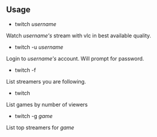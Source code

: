 ## Usage

* twitch *username*

Watch *username's* stream with vlc in best available quality.

* twitch -u *username*

Login to *username's* account. Will prompt for password.

* twitch -f

List streamers you are following.

* twitch

List games by number of viewers

* twitch -g *game*

List top streamers for *game*

